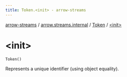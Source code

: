 ```yaml
---
title: Token.<init> - arrow-streams
---
```


[arrow-streams](../../index.html) / [arrow.streams.internal](../index.html) / [Token](index.html) / [&lt;init&gt;](./-init-.html)

# &lt;init&gt;

`Token()`

Represents a unique identifier (using object equality).

